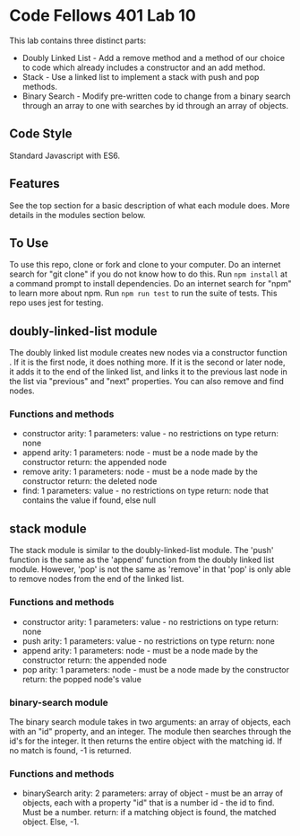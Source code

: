 # Code Fellows 401 Lab 10
This lab contains three distinct parts:
* Doubly Linked List - Add a remove method and a method of our choice to code which already includes a constructor and an add method.
* Stack - Use a linked list to implement a stack with push and pop methods.
* Binary Search - Modify pre-written code to change from a binary search through an array to one with searches by id through an array of objects.

## Code Style
Standard Javascript with ES6.

## Features
See the top section for a basic description of what each module does.  More details in the modules section below.

## To Use
To use this repo, clone or fork and clone to your computer.  Do an internet search for "git clone" if you do not know how to do this.
Run ```npm install``` at a command prompt to install dependencies.  Do an internet search for "npm" to learn more about npm.
Run ```npm run test``` to run the suite of tests.  This repo uses jest for testing.

## doubly-linked-list module
The doubly linked list module creates new nodes via a constructor function .  If it is the first node, it does nothing more.  If it is the second or later node, it adds it to the end of the linked list, and links it to the previous last node in the list via "previous" and "next" properties.  You can also remove and find nodes.

### Functions and methods
- constructor
  arity: 1
  parameters: value - no restrictions on type
  return: none
- append
  arity: 1
  parameters: node - must be a node made by the constructor
  return: the appended node
- remove
  arity: 1
  parameters: node - must be a node made by the constructor
  return: the deleted node
- find: 1
  parameters: value - no restrictions on type
  return: node that contains the value if found, else null

## stack module
The stack module is similar to the doubly-linked-list module.  The 'push' function is the same as the 'append' function from the doubly linked list module.  However, 'pop' is not the same as 'remove' in that 'pop' is only able to remove nodes from the end of the linked list.

### Functions and methods
- constructor
  arity: 1
  parameters: value - no restrictions on type
  return: none
- push
  arity: 1
  parameters: value - no restrictions on type
  return: none
- append
  arity: 1
  parameters: node - must be a node made by the constructor
  return: the appended node
- pop
  arity: 1
  parameters: node - must be a node made by the constructor
  return: the popped node's value

### binary-search module
The binary search module takes in two arguments: an array of objects, each with an "id" property,  and an integer.  The module then searches through the id's for the integer.  It then returns the entire object with the matching id.  If no match is found, -1 is returned.

### Functions and methods
- binarySearch
  arity: 2
  parameters: array of object - must be an array of objects, each with a property "id" that is a number
              id - the id to find.  Must be a number.
  return: if a matching object is found, the matched object.  Else, -1.
